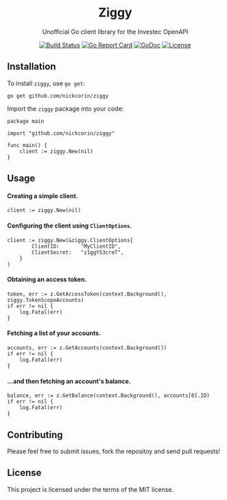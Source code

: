 <p align="center">
<h1 align="center">Ziggy</h1>
<p align="center">Unofficial Go client library for the Investec OpenAPI</p>
</p>
<p align="center">
<p align="center"><a href="https://github.com/nickcorin/ziggy/actions?query=workflow%3AGo"><img src="https://github.com/nickcorin/ziggy/workflows/Go/badge.svg?branch=master" alt="Build Status"></a> <a href="https://goreportcard.com/report/github.com/nickcorin/ziggy"><img src="https://goreportcard.com/badge/github.com/nickcorin/ziggy?style=flat-square" alt="Go Report Card"></a> <a href="http://godoc.org/github.com/nickcorin/ziggy"><img src="https://img.shields.io/badge/godoc-reference-blue.svg?style=flat-square" alt="GoDoc"></a> <a href="LICENSE"><img src="https://img.shields.io/github/license/nickcorin/ziggy" alt="License"></a></p>
</p>
<p align="center">
<!-- <img src="/images/snorlax.jpg" /> -->
</p>

## Installation

To install `ziggy`, use `go get`:
```
go get github.com/nickcorin/ziggy
```

Import the `ziggy` package into your code:
```golang
package main

import "github.com/nickcorin/ziggy"

func main() {
	client := ziggy.New(nil)
}
```

## Usage

#### Creating a simple client.
```golang
client := ziggy.New(nil)
```

#### Configuring the client using `ClientOptions`.
```golang
client := ziggy.New(&ziggy.ClientOptions{
		ClientID:       "MyClientID",
		ClientSecret:   "z1ggYS3creT",
	}
)
```

#### Obtaining an access token.
```golang
token, err := z.GetAccessToken(context.Background(), ziggy.TokenScopeAccounts)
if err != nil {
	log.Fatal(err)
}
```

#### Fetching a list of your accounts.
```golang
accounts, err := z.GetAccounts(context.Background())
if err != nil {
	log.Fatal(err)
}
```

#### ...and then fetching an account's balance.
```golang
balance, err := z.GetBalance(context.Background(), accounts[0].ID)
if err != nil {
	log.Fatal(err)
}
```

## Contributing
Please feel free to submit issues, fork the repositoy and send pull requests!

## License
This project is licensed under the terms of the MIT license.
